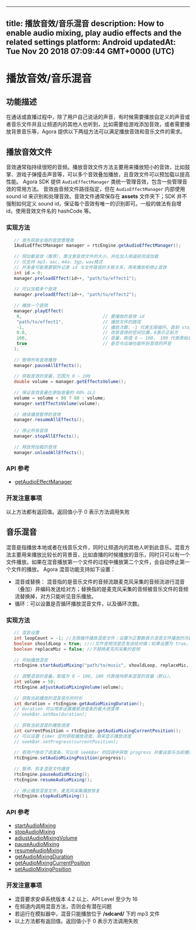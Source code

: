 
---
title: 播放音效/音乐混音
description: How to enable audio mixing, play audio effects and the related settings
platform: Android
updatedAt: Tue Nov 20 2018 07:09:44 GMT+0000 (UTC)
---
# 播放音效/音乐混音
## 功能描述
在通话或直播过程中，除了用户自己说话的声音，有时候需要播放自定义的声音或者音乐文件并且让频道内的其他人也听到，比如需要给游戏添加音效，或者需要播放背景音乐等，Agora 提供以下两组方法可以满足播放音效和音乐文件的需求。
## 播放音效文件

音效通常指持续很短的音频。播放音效文件方法主要用来播放短小的音效，比如鼓掌、游戏子弹撞击声音等，可以多个音效叠加播放，且音效文件可以预加载以提高性能。
Agora SDK 提供 `AudioEffectManager` 类统一管理音效，包含一些管理音效的常用方法。 音效由音频文件路径指定，但在 `AudioEffectManager` 内部使用 sound id 来识别和处理音效。音效文件通常保存在 **assets** 文件夹下；SDK 并不强制如何定义 sound id，保证每个音效有唯一的识别即可。一般的做法有自增 id，使用音效文件名的 hashCode 等。

### 实现方法

```java
   // 首先获取全局的音效管理类
   IAudioEffectManager manager = rtcEngine.getAudioEffectManager();
  
   // 预加载音效（推荐），需注意音效文件的大小，并在加入频道前完成加载
   // 仅支持 mp3，aac，m4a，3gp，wav格式
   // 开发者可能需要额外记录 id 与文件路径的关联关系，用来播放和停止音效
   int id = 0;
   manager.preloadEffect(id++, "path/to/effect1");
  
   // 可以加载多个音效
   manager.preloadEffect(id++, "path/to/effect2");
  
   // 播放一个音效
   manager.playEffect(
    0,                               // 要播放的音效 id
    "path/to/effect1",               // 播放文件的路径
    -1,                              // 播放次数，-1 代表无限循环。直到 stopEffect() 或者stopAllEffects() 被调用
    0.0,                             // 改变音效的空间位置，0表示正前方
    100,                             // 音量，取值 0 ~ 100， 100 代表原始音量
    true                             // 是否令远端也能听到音效的声音
   );
  
   // 暂停所有音效播放
   manager.pauseAllEffects();
  
   // 获取音效的音量，范围为 0 ~ 100
   double volume = manager.getEffectsVolume();
  
   // 保证音效音量在原始音量的 80% 以上
   volume = volume < 80 ? 80 : volume;
   manager.setEffectsVolume(volume);
  
   // 继续播放暂停的音效
   manager.resumeAllEffects();
  
   // 停止所有音效
   manager.stopAllEffects();
  
   // 释放预加载的音效
   manager.unloadAllEffects();
```

### API 参考

- [getAudioEffectManager](https://docs.agora.io/cn/Interactive%20Broadcast/API%20Reference/java/classio_1_1agora_1_1rtc_1_1_rtc_engine.html#afd61b8d5e923f9e03cd419dcaf23b4af)



### 开发注意事项

以上方法都有返回值。返回值小于 0 表示方法调用失败

## 音乐混音

混音是指播放本地或者在线音乐文件，同时让频道内的其他人听到此音乐。混音方法主要用来播放比较长的背景音，比如直播的时候播放的音乐，同时只可以有一个文件播放。如果在混音播放第一个文件的过程中播放第二个文件，会自动停止第一个文件的播放。
Agora 混音功能支持如下设置：

- 混音或替换： 混音指的是音乐文件的音频流跟麦克风采集的音频流进行混音（叠加）并编码发送给对方；替换指的是麦克风采集的音频被音乐文件的音频流替换掉，对方只能听见音乐播放。
- 循环：可以设置是否循环播放混音文件，以及循环次数。

### 实现方法

```java
   // 混音设置
   int loopCount = -1; //无限循环播放混音文件；设置为正整数表示混音文件播放的次数
   boolean shouldLoop = true; ////文件音频流是否发送给对端；如果设置为 true，文件音频流仅在本地可以听见，不会发送到对端
   boolean replaceMic = false; //不替换麦克风采集的音频
  
   // 开始播放混音
   rtcEngine.startAudioMixing("path/to/music", shouldLoop, replaceMic, loopCount);
  
   // 调整混音的音量。取值为 0 ~ 100, 100 代表维持原来混音的音量（默认）。
   int volume = 50;
   rtcEngine.adjustAudioMixingVolume(volume);
  
   // 获取当前播放的混音音乐的时长
   int duration = rtcEngine.getAudioMixingDuration();
   // duration 可以用来设置播放进度条的最大进度等
   // seekBar.setMax(duration);
  
   // 获取当前混音的播放进度
   int currentPosition = rtcEngine.getAudioMixingCurrentPosition();
   // 可以设置 timer 定时获取播放进度，用来显示播放进度
   // seekBar.setProgress(currentPosition);
  
   // 若用户拖动了进度条，可以在 seekBar 的回调中获取 progress 并重设音乐当前播放的位置
   rtcEngine.setAudioMixingPosition(progress);
  
   // 暂停、恢复混音文件播放
   rtcEngine.pauseAudioMixing();
   rtcEngine.resumeAudioMixing();
  
   // 停止播放混音文件，麦克风采集播放恢复
   rtcEngine.stopAudioMixing()；
```

### API 参考

- [startAudioMixing](https://docs.agora.io/cn/Interactive%20Broadcast/API%20Reference/java/classio_1_1agora_1_1rtc_1_1_rtc_engine.html#ac56ceea1a143a4898382bce10b04df09)
- [stopAudioMixing](https://docs.agora.io/cn/Interactive%20Broadcast/API%20Reference/java/classio_1_1agora_1_1rtc_1_1_rtc_engine.html#addb1cbc23b7f725eea6eedd18412854d)
- [adjustAudioMixingVolume](https://docs.agora.io/cn/Interactive%20Broadcast/API%20Reference/java/classio_1_1agora_1_1rtc_1_1_rtc_engine.html#a13c5737248d5a5abf6e8eb3130aba65a)
- [pauseAudioMixing](https://docs.agora.io/cn/Interactive%20Broadcast/API%20Reference/java/classio_1_1agora_1_1rtc_1_1_rtc_engine.html#ab2d4fb72ec3031f59da72b55857e0da7)
- [resumeAudioMixing](https://docs.agora.io/cn/Interactive%20Broadcast/API%20Reference/java/classio_1_1agora_1_1rtc_1_1_rtc_engine.html#aedad78215c21f0a6acac7f155199f3ce)
- [getAudioMixingDuration](https://docs.agora.io/cn/Interactive%20Broadcast/API%20Reference/java/classio_1_1agora_1_1rtc_1_1_rtc_engine.html#a8bbeb8a8b07e4e7b1a0a493f1c66998d)
- [getAudioMixingCurrentPosition](https://docs.agora.io/cn/Interactive%20Broadcast/API%20Reference/java/classio_1_1agora_1_1rtc_1_1_rtc_engine.html#a5119b0e6b356f867f7e13a6e1b2bb3e5)
- [setAudioMixingPosition](https://docs.agora.io/cn/Interactive%20Broadcast/API%20Reference/java/classio_1_1agora_1_1rtc_1_1_rtc_engine.html#a12c3dc250c86d54552c1589dfda2e002)

### 开发注意事项

- 混音要求安卓系统版本 4.2 以上、API Level 至少为 16
- 在频道内调用混音方法，否则会有潜在问题
- 若运行在模拟器中，混音只能播放位于 **/sdcard/** 下的 mp3 文件
- 以上方法都有返回值。返回值小于 0 表示方法调用失败
